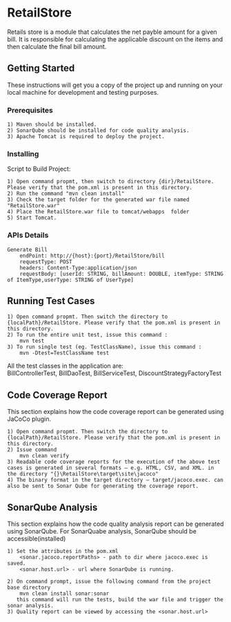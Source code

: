 # RetailStore

Retails store is a module that calculates the net payble amount for a given bill. It is responsible for calculating the applicable discount on the items and then calculate the final bill amount.

## Getting Started

These instructions will get you a copy of the project up and running on your local machine for development and testing purposes.

### Prerequisites

```
1) Maven should be installed.
2) SonarQube should be installed for code quality analysis.
3) Apache Tomcat is required to deploy the project.
```

### Installing

Script to Build Project:
```
1) Open command propmt, then switch to directory {dir}/RetailStore. Please verify that the pom.xml is present in this directory.
2) Run the command "mvn clean install"
3) Check the target folder for the generated war file named "RetailStore.war"
4) Place the RetailStore.war file to tomcat/webapps  folder
5) Start Tomcat.
```

### APIs Details
```
Generate Bill  
	endPoint: http://{host}:{port}/RetailStore/bill  
	requestType: POST  
	headers: Content-Type:application/json  
	requestBody: [userId: STRING, billAmount: DOUBLE, itemType: STRING of ItemType,userType: STRING of UserType]  
```

## Running Test Cases

```
1) Open command propmt. Then switch the directory to {localPath}/RetailStore. Please verify that the pom.xml is present in this directory.  
2) To run the entire unit test, issue this command :  
	mvn test  
3) To run single test (eg. TestClassName), issue this command :  
	mvn -Dtest=TestClassName test  
 ```
 
All the test classes in the application are:  
BillControllerTest, BillDaoTest, BillServiceTest, DiscountStrategyFactoryTest
  
## Code Coverage Report  
This section explains how the code coverage report can be generated using JaCoCo plugin.

```
1) Open command propmt. Then switch the directory to {localPath}/RetailStore. Please verify that the pom.xml is present in this directory.  
2) Issue command  
	mvn clean verify  
3) Readable code coverage reports for the execution of the above test cases is generated in several formats – e.g. HTML, CSV, and XML. in the directory "{}\RetailStore\target\site\jacoco"  
4) The binary format in the target directory – target/jacoco.exec. can also be sent to Sonar Qube for generating the coverage report.
```

## SonarQube Analysis
This section explains how the code quality analysis report can be generated using SonarQube. For SonarQuabe analysis, SonarQube should be accessible(installed)
```
1) Set the attributes in the pom.xml  
	<sonar.jacoco.reportPaths> - path to dir where jacoco.exec is saved.
	<sonar.host.url> - url where SonarQube is running.

2) On command prompt, issue the following command from the project base directory  
	mvn clean install sonar:sonar  
   this command will run the tests, build the war file and trigger the sonar analysis.
3) Quality report can be viewed by accessing the <sonar.host.url>
```


